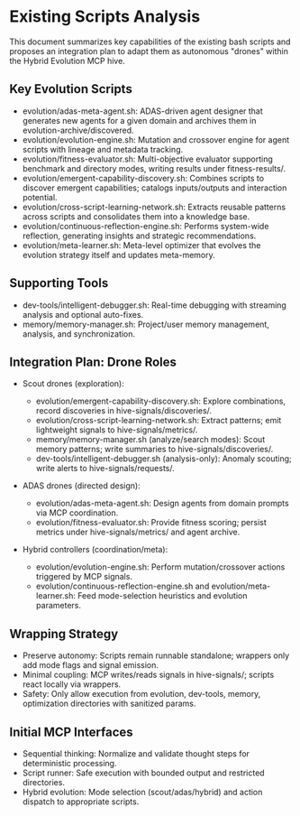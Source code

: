 # Existing Scripts Analysis

This document summarizes key capabilities of the existing bash scripts and proposes an integration plan to adapt them as autonomous "drones" within the Hybrid Evolution MCP hive.

## Key Evolution Scripts

- evolution/adas-meta-agent.sh: ADAS-driven agent designer that generates new agents for a given domain and archives them in evolution-archive/discovered.
- evolution/evolution-engine.sh: Mutation and crossover engine for agent scripts with lineage and metadata tracking.
- evolution/fitness-evaluator.sh: Multi-objective evaluator supporting benchmark and directory modes, writing results under fitness-results/.
- evolution/emergent-capability-discovery.sh: Combines scripts to discover emergent capabilities; catalogs inputs/outputs and interaction potential.
- evolution/cross-script-learning-network.sh: Extracts reusable patterns across scripts and consolidates them into a knowledge base.
- evolution/continuous-reflection-engine.sh: Performs system-wide reflection, generating insights and strategic recommendations.
- evolution/meta-learner.sh: Meta-level optimizer that evolves the evolution strategy itself and updates meta-memory.

## Supporting Tools

- dev-tools/intelligent-debugger.sh: Real-time debugging with streaming analysis and optional auto-fixes.
- memory/memory-manager.sh: Project/user memory management, analysis, and synchronization.

## Integration Plan: Drone Roles

- Scout drones (exploration):
  - evolution/emergent-capability-discovery.sh: Explore combinations, record discoveries in hive-signals/discoveries/.
  - evolution/cross-script-learning-network.sh: Extract patterns; emit lightweight signals to hive-signals/metrics/.
  - memory/memory-manager.sh (analyze/search modes): Scout memory patterns; write summaries to hive-signals/discoveries/.
  - dev-tools/intelligent-debugger.sh (analysis-only): Anomaly scouting; write alerts to hive-signals/requests/.

- ADAS drones (directed design):
  - evolution/adas-meta-agent.sh: Design agents from domain prompts via MCP coordination.
  - evolution/fitness-evaluator.sh: Provide fitness scoring; persist metrics under hive-signals/metrics/ and agent archive.

- Hybrid controllers (coordination/meta):
  - evolution/evolution-engine.sh: Perform mutation/crossover actions triggered by MCP signals.
  - evolution/continuous-reflection-engine.sh and evolution/meta-learner.sh: Feed mode-selection heuristics and evolution parameters.

## Wrapping Strategy

- Preserve autonomy: Scripts remain runnable standalone; wrappers only add mode flags and signal emission.
- Minimal coupling: MCP writes/reads signals in hive-signals/; scripts react locally via wrappers.
- Safety: Only allow execution from evolution, dev-tools, memory, optimization directories with sanitized params.

## Initial MCP Interfaces

- Sequential thinking: Normalize and validate thought steps for deterministic processing.
- Script runner: Safe execution with bounded output and restricted directories.
- Hybrid evolution: Mode selection (scout/adas/hybrid) and action dispatch to appropriate scripts.
